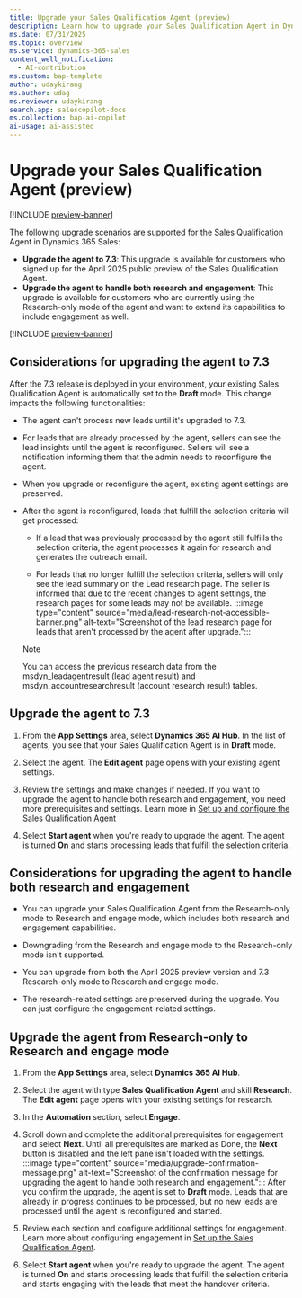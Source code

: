 ```yaml
---
title: Upgrade your Sales Qualification Agent (preview)
description: Learn how to upgrade your Sales Qualification Agent in Dynamics 365 Sales to the latest version or extend its capabilities.
ms.date: 07/31/2025
ms.topic: overview
ms.service: dynamics-365-sales
content_well_notification:
  - AI-contribution
ms.custom: bap-template
author: udaykirang
ms.author: udag
ms.reviewer: udaykirang
search.app: salescopilot-docs
ms.collection: bap-ai-copilot
ai-usage: ai-assisted
---
```


# Upgrade your Sales Qualification Agent (preview)

[!INCLUDE [preview-banner](~/../shared-content/shared/preview-includes/preview-banner.md)]

The following upgrade scenarios are supported for the Sales Qualification Agent in Dynamics 365 Sales:

- **Upgrade the agent to 7.3**: This upgrade is available for customers who signed up for the April 2025 public preview of the Sales Qualification Agent.
- **Upgrade the agent to handle both research and engagement**: This upgrade is available for customers who are currently using the Research-only mode of the agent and want to extend its capabilities to include engagement as well.

[!INCLUDE [preview-banner](~/../shared-content/shared/preview-includes/preview-note-d365.md)]

## Considerations for upgrading the agent to 7.3

After the 7.3 release is deployed in your environment, your existing Sales Qualification Agent is automatically set to the **Draft** mode. This change impacts the following functionalities:

- The agent can't process new leads until it's upgraded to 7.3.

- For leads that are already processed by the agent, sellers can see the lead insights until the agent is reconfigured. Sellers will see a notification informing them that the admin needs to reconfigure the agent.
- When you upgrade or reconfigure the agent, existing agent settings are preserved.
- After the agent is reconfigured, leads that fulfill the selection criteria will get processed:
    - If a lead that was previously processed by the agent still fulfills the selection criteria, the agent processes it again for research and generates the outreach email.
 
    - For leads that no longer fulfill the selection criteria, sellers will only see the lead summary on the Lead research page. The seller is informed that due to the recent changes to agent settings, the research pages for some leads may not be available.
    :::image type="content" source="media/lead-research-not-accessible-banner.png" alt-text="Screenshot of the lead research page for leads that aren't processed by the agent after upgrade.":::
    > [!NOTE]
    > You can access the previous research data from the msdyn_leadagentresult (lead agent result) and msdyn_accountresearchresult (account research result) tables.
 

## Upgrade the agent to 7.3

1. From the **App Settings** area, select **Dynamics 365 AI Hub**. 
   In the list of agents, you see that your Sales Qualification Agent is in **Draft** mode.

1. Select the agent.
   The **Edit agent** page opens with your existing agent settings.
1. Review the settings and make changes if needed. If you want to upgrade the agent to handle both research and engagement, you need more prerequisites and settings. Learn more in [Set up and configure the Sales Qualification Agent](configure-sales-qualification-agent.md)
1. Select **Start agent** when you're ready to upgrade the agent.
   The agent is turned **On** and starts processing leads that fulfill the selection criteria.

## Considerations for upgrading the agent to handle both research and engagement

- You can upgrade your Sales Qualification Agent from the Research-only mode to Research and engage mode, which includes both research and engagement capabilities.

- Downgrading from the Research and engage mode to the Research-only mode isn't supported.
- You can upgrade from both the April 2025 preview version and 7.3 Research-only mode to Research and engage mode.
- The research-related settings are preserved during the upgrade. You can just configure the engagement-related settings.

## Upgrade the agent from Research-only to Research and engage mode

1. From the **App Settings** area, select **Dynamics 365 AI Hub**.

1. Select the agent with type **Sales Qualification Agent** and skill **Research**.
   The **Edit agent** page opens with your existing settings for research.
1. In the **Automation** section, select **Engage**.
1. Scroll down and complete the additional prerequisites for engagement and select **Next**.
   Until all prerequisites are marked as Done, the **Next** button is disabled and the left pane isn't loaded with the settings.
   :::image type="content" source="media/upgrade-confirmation-message.png" alt-text="Screenshot of the confirmation message for upgrading the agent to handle both research and engagement.":::
   After you confirm the upgrade, the agent is set to **Draft** mode. Leads that are already in progress continues to be processed, but no new leads are processed until the agent is reconfigured and started.
1. Review each section and configure additional settings for engagement. Learn more about configuring engagement in [Set up the Sales Qualification Agent](configure-sales-qualification-agent.md). 
1. Select **Start agent** when you're ready to upgrade the agent.
   The agent is turned **On** and starts processing leads that fulfill the selection criteria and starts engaging with the leads that meet the handover criteria.